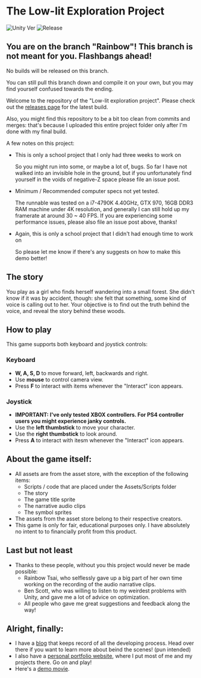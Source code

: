 # The Low-lit Exploration Project

![Unity Ver][1] ![Release][2]

[1]: https://img.shields.io/badge/Unity%20Version-5.5.2f1-brightgreen.svg


[2]: https://img.shields.io/badge/Latest%20Release-v1.1.0-yellow.svg


## You are on the branch "Rainbow"! This branch is not meant for you. Flashbangs ahead!
No builds will be released on this branch.

You can still pull this branch down and compile it on your own, but you may find yourself confused towards the ending.

Welcome to the repository of the "Low-lit exploration project". Please check out the [releases page](https://github.com/br90218/Lowlit-Exploration/releases) for the latest build.

Also, you might find this repository to be a bit too clean from commits and merges: that's because I uploaded this entire project folder only after I'm done with my final build.

A few notes on this project:

* This is only a school project that I only had three weeks to work on

   So you might run into some, or maybe a lot of, bugs. So far I have not walked into an invisible hole in the ground, but if you unfortunately find yourself in the voids of negative-Z space please file an issue post.
   
* Minimum / Recommended computer specs not yet tested.

   The runnable was tested on a i7-4790K 4.40GHz, GTX 970, 16GB DDR3 RAM machine under 4K resolution, and generally I can still hold up my framerate at around 30 ~ 40 FPS. If you are experiencing some performance issues, please also file an issue post above, thanks!
   
* Again, this is only a school project that I didn't had enough time to work on

   So please let me know if there's any suggests on how to make this demo better!
   
## The story
You play as a girl who finds herself wandering into a small forest. She didn't know if it was by accident, though: she felt that something, some kind of voice is calling out to her. Your objective is to find out the truth behind the voice, and reveal the story behind these woods.

## How to play
This game supports both keyboard and joystick controls:
### Keyboard
* __W, A, S, D__ to move forward, left, backwards and right.
* Use __mouse__ to control camera view.
* Press __F__ to interact with items whenever the "Interact" icon appears.

### Joystick
* __IMPORTANT: I've only tested XBOX controllers. For PS4 controller users you might experience janky controls.__
* Use the __left thumbstick__ to move your character.
* Use the __right thumbstick__ to look around.
* Press __A__ to interact with itesm whenever the "Interact" icon appears.

## About the game itself:
* All assets are from the asset store, with the exception of the following items:
  * Scripts / code that are placed under the Assets/Scripts folder
  * The story
  * The game title sprite
  * The narrative audio clips
  * The symbol sprites
* The assets from the asset store belong to their respective creators.
* This game is only for fair, educational purposes only. I have absolutely no intent to to financially profit from this product.

## Last but not least
* Thanks to these people, without you this project would never be made possible:
  * Rainbow Tsai, who selflessly gave up a big part of her own time working on the recording of the audio narrative clips.
  * Ben Scott, who was willing to listen to my weirdest problems with Unity, and gave me a lot of advice on optimization.
  * All people who gave me great suggestions and feedback along the way!
  
## Alright, finally:
* I have a [blog](https://br90218.tumblr.com) that keeps record of all the developing process. Head over there if you want to learn more about beind the scenes! (pun intended)
* I also have a [personal portfolio website](https://br90218.github.io), where I put most of me and my projects there. Go on and play!
* Here's a [demo movie](https://youtu.be/Ug-YwFc0d9U).
